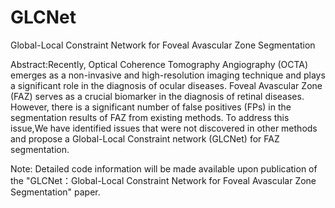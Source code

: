 # GLCNet
Global-Local Constraint Network for Foveal Avascular Zone Segmentation

Abstract:Recently, Optical Coherence Tomography Angiography (OCTA) emerges as a non-invasive and high-resolution imaging technique and plays a significant role in the diagnosis of ocular diseases. Foveal Avascular Zone (FAZ) serves as a crucial biomarker in the diagnosis of retinal diseases. However, there is a significant number of false positives (FPs) in the segmentation results of FAZ from existing methods. To address this issue,We have identified issues that were not discovered in other methods and propose a Global-Local Constraint network (GLCNet) for FAZ segmentation.


Note: Detailed code information will be made available upon publication of the "GLCNet：Global-Local Constraint Network for Foveal Avascular Zone Segmentation" paper.
